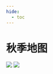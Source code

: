 ```yaml
---
hide:
  - toc
---
```

# 秋季地图

![](https://cdn.jsdelivr.net/gh/Pi3-l22/Stardew_Valley_Image/season_map/6.png)
![](https://cdn.jsdelivr.net/gh/Pi3-l22/Stardew_Valley_Image/season_map/5.png)
